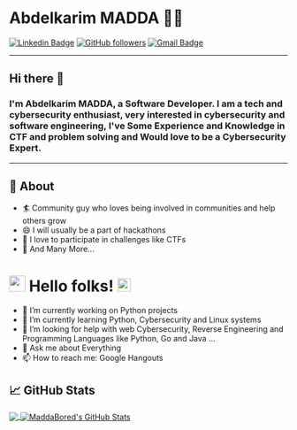 # Abdelkarim MADDA 👨‍💻


[![Linkedin Badge](https://img.shields.io/badge/-Abdelkarimmadda-blue?style=flat-square&logo=Linkedin&logoColor=white&link=https://www.linkedin.com/in/madda-it/)](https://www.linkedin.com/in/madda-it/) 
[![GitHub followers](https://img.shields.io/github/followers/MaddaBored?label=Follow&style=social)](https://github.com/MaddaBored/?tab=follow)
[![Gmail Badge](https://img.shields.io/badge/-MaddaBored-c14438?style=flat-square&logo=Gmail&logoColor=white&link=mailto:abdemadda@gmail.com)](mailto:abdemadda@gmail.com)
<!--[![Medium Badge](https://img.shields.io/badge/-@sakshamtaneja-03a57a?style=flat-square&labelColor=000000&logo=Medium&link=https://medium.com/@sakshamtaneja/)](https://medium.com/@sakshamtaneja/)
[![Donate](https://img.shields.io/badge/Support-%24-blue)](https://www.paypal.me/sakshamtaneja)-->
---
## Hi there 👋

### I'm Abdelkarim MADDA, a Software Developer. I am a tech and cybersecurity enthusiast, very interested in cybersecurity and software engineering, I've Some Experience and Knowledge in CTF and problem solving and Would love to be a Cybersecurity Expert.
-------
## 🧐 About

- 🏄‍ Community guy who loves being involved in communities and help others grow
- 😄 I will usually be a part of hackathons 
- 🌱 I love to participate in challenges like CTFs
- 👯 And Many More...
<!--- 🔭 I am currently an MSFT Learn Ambassador, [Mozillian](https://mozillians.org/en-US/u/tanejasaksham/), IBM ZAmbassador, Ex-Google DSC Lead and been a part of many communities and programs by a big force-->
<!--
**MaddaBored/MaddaBored** is a ✨ _special_ ✨ repository because its `README.md` (this file) appears on your GitHub profile.-->

# <img src="https://github.com/TheDudeThatCode/TheDudeThatCode/blob/master/Assets/Hi.gif" width="29px"> Hello folks!&nbsp;<img src="https://github.com/TheDudeThatCode/TheDudeThatCode/blob/master/Assets/Folk.gif" width="24px">

- 🔭 I’m currently working on Python projects
- 🌱 I’m currently learning Python, Cybersecurity and Linux systems 
- 🤔 I’m looking for help with web Cybersecurity, Reverse Engineering and Programming Languages like Python, Go and Java ...
- 💬 Ask me about Everything
- 📫 How to reach me: Google Hangouts


<!-- - 👯 I’m looking to collaborate on 
- 😄 Pronouns: ...
- ⚡ Fun fact: ...
-->

## &#x1f4c8; GitHub Stats

<a href="https://github.com/MaddaBored/MaddaBored">
  <img align="center" src="https://github-readme-stats.vercel.app/api/top-langs/?username=MaddaBored&hide=java,html&title_color=ffffff&text_color=c9cacc&icon_color=2bbc8a&bg_color=1d1f21" />
</a>
<a href="https://github.com/MaddaBored/MaddaBored">
  <img align="center" src="https://github-readme-stats.vercel.app/api?username=MaddaBored&show_icons=true&line_height=27&count_private=true&title_color=ffffff&text_color=c9cacc&icon_color=2bbc8a&bg_color=1d1f21" alt="MaddaBored's GitHub Stats" />
</a>

<!--<a href="https://github.com/MaddaBored/python-project-blueprint">
  <img align="center" src="https://github-readme-stats.vercel.app/api/pin/?username=MaddaBored&repo=python-project-blueprint&title_color=ffffff&text_color=c9cacc&icon_color=2bbc8a&bg_color=1d1f21" />
</a>-->


<!--<a href="https://github.com/MaddaBored/go-project-blueprint">
  <img align="center" src="https://github-readme-stats.vercel.app/api/pin/?username=MaddaBored&repo=go-project-blueprint&title_color=ffffff&text_color=c9cacc&icon_color=2bbc8a&bg_color=1d1f21" />
</a>    -->

